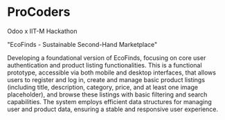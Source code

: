 # ProCoders
Odoo x IIT-M Hackathon 

"EcoFinds - Sustainable Second-Hand Marketplace"

Developing a foundational version of EcoFinds, focusing on core user authentication and
product listing functionalities. This is a functional prototype, accessible via
both mobile and desktop interfaces, that allows users to register and log in, create and
manage basic product listings (including title, description, category, price, and at least
one image placeholder), and browse these listings with basic filtering and search
capabilities. The system employs efficient data structures for managing user and
product data, ensuring a stable and responsive user experience.
